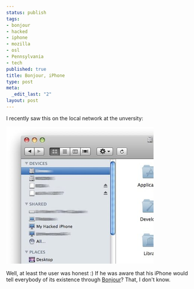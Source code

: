 ```yaml
--- 
status: publish
tags: 
- bonjour
- hacked
- iphone
- mozilla
- osl
- Pennsylvania
- tech
published: true
title: Bonjour, iPhone
type: post
meta: 
  _edit_last: "2"
layout: post
---
```

I recently saw this on the local network at the unversity:

<img src="/media/wp/2008/07/hacked-iphone-bonjour.jpg" alt="" title="Bonjour, Hacked iPhone" width="396" height="368" class="alignnone size-full wp-image-1332" />

Well, at least the user was honest :) If he was aware that his iPhone would tell everybody of its existence through <a href="http://en.wikipedia.org/wiki/Bonjour_(software)">Bonjour</a>? That, I don't know.
